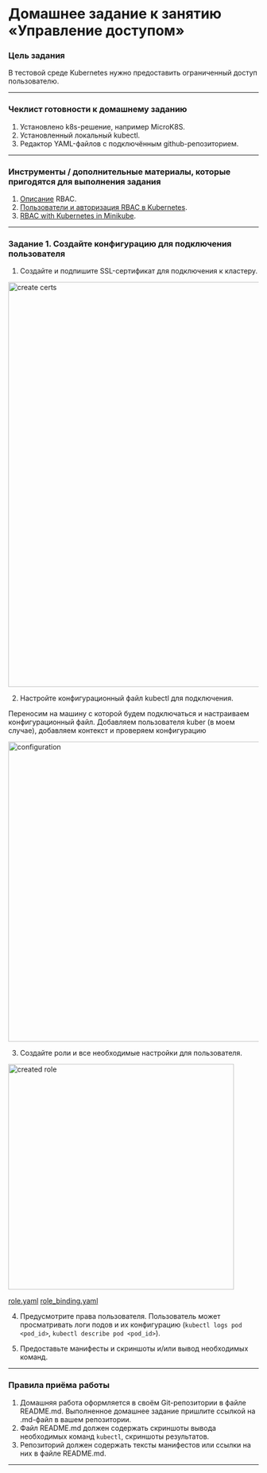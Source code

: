 # Домашнее задание к занятию «Управление доступом»

### Цель задания

В тестовой среде Kubernetes нужно предоставить ограниченный доступ пользователю.

------

### Чеклист готовности к домашнему заданию

1. Установлено k8s-решение, например MicroK8S.
2. Установленный локальный kubectl.
3. Редактор YAML-файлов с подключённым github-репозиторием.

------

### Инструменты / дополнительные материалы, которые пригодятся для выполнения задания

1. [Описание](https://kubernetes.io/docs/reference/access-authn-authz/rbac/) RBAC.
2. [Пользователи и авторизация RBAC в Kubernetes](https://habr.com/ru/company/flant/blog/470503/).
3. [RBAC with Kubernetes in Minikube](https://medium.com/@HoussemDellai/rbac-with-kubernetes-in-minikube-4deed658ea7b).

------

### Задание 1. Создайте конфигурацию для подключения пользователя

1. Создайте и подпишите SSL-сертификат для подключения к кластеру.

<img width="815" alt="create certs" src="https://github.com/user-attachments/assets/40189ec9-a573-4b75-a8d5-bf7d35bd9124">

2. Настройте конфигурационный файл kubectl для подключения.
  
Переносим на машину с которой будем подключаться и настраиваем конфигурационный файл. Добавляем пользователя kuber (в моем случае), добавляем контекст и проверяем конфигурацию

<img width="604" alt="configuration" src="https://github.com/user-attachments/assets/bd53a64e-8c1e-4cd9-8d18-ba1ee0c00337">

3. Создайте роли и все необходимые настройки для пользователя.

<img width="454" alt="created role" src="https://github.com/user-attachments/assets/b2ea6379-cab6-404e-8134-fc34e802982b">

[role.yaml](https://github.com/sash3939/Kubernetes9-Access_Manage/blob/main/rbac/role.yaml)
[role_binding.yaml](https://github.com/sash3939/Kubernetes9-Access_Manage/blob/main/rbac/role_binding.yaml)

4. Предусмотрите права пользователя. Пользователь может просматривать логи подов и их конфигурацию (`kubectl logs pod <pod_id>`, `kubectl describe pod <pod_id>`).



5. Предоставьте манифесты и скриншоты и/или вывод необходимых команд.


------

### Правила приёма работы

1. Домашняя работа оформляется в своём Git-репозитории в файле README.md. Выполненное домашнее задание пришлите ссылкой на .md-файл в вашем репозитории.
2. Файл README.md должен содержать скриншоты вывода необходимых команд `kubectl`, скриншоты результатов.
3. Репозиторий должен содержать тексты манифестов или ссылки на них в файле README.md.

------

